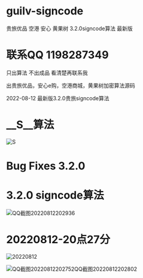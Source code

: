 # guilv-signcode
贵旅优品  空港 安心 黄果树 3.2.0signcode算法 最新版

# 联系QQ 1198287349


只出算法 不出成品 看清楚再联系我

出贵旅优品，安心e购，空港商城，黄果树加密算法源码

2022-08-12  最新版3.2.0贵旅signcode算法

# __S__算法

![__S__](https://user-images.githubusercontent.com/38068634/182024535-e8be523a-71be-41df-9f2e-1537b38be0e0.png)



# Bug Fixes 3.2.0

# 3.2.0 signcode算法
![QQ截图20220812202936](https://user-images.githubusercontent.com/38068634/184354269-b9cff0bc-f5f1-466a-96d7-561a445e1411.png)


# 20220812-20点27分
![20220812](https://user-images.githubusercontent.com/38068634/184353884-13bb7be0-4209-4244-9f81-771f78611fb4.png)

![QQ截图20220812202752![QQ截图20220812202802](https://user-images.githubusercontent.com/38068634/184354002-de586dce-8c95-486e-8aa2-f779d033b270.png)
](https://user-images.githubusercontent.com/38068634/184353985-17f4c137-a34e-4bee-9151-87d2b6590dd4.png)
